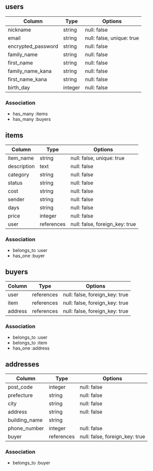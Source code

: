 ## users

|Column                  |Type     |Options                    |
|------------------------|---------|---------------------------|
| nickname               | string  | null: false               |
| email                  | string  | null: false, unique: true |
| encrypted_password     | string  | null: false               |
| family_name            | string  | null: false               |
| first_name             | string  | null: false               |
| family_name_kana       | string  | null: false               |
| first_name_kana        | string  | null: false               |
| birth_day              | integer | null: false               |

### Association
- has_many :items
- has_many :buyers



## items

|Column              |Type        |Options                         |
|--------------------|------------|--------------------------------|
| item_name          | string     | null: false, unique: true      |
| description        | text       | null: false                    |
| category           | string     | null: false                    |
| status             | string     | null: false                    |
| cost               | string     | null: false                    |
| sender             | string     | null: false                    |
| days               | string     | null: false                    |
| price              | integer    | null: false                    |
| user               | references | null: false, foreign_key: true |

### Association
- belongs_to :user
- has_one    :buyer



## buyers

|Column                   |Type        |Options                         |
|-------------------------|------------|--------------------------------|
| user                    | references | null: false, foreign_key: true |
| item                    | references | null: false, foreign_key: true |
| address                 | references | null: false, foreign_key: true |

### Association
- belongs_to :user
- belongs_to :item
- has_one    :address



## addresses

|Column             |Type        |Options                         |
|-------------------|------------|--------------------------------|
| post_code         | integer    | null: false                    |
| prefecture        | string     | null: false                    |
| city              | string     | null: false                    |
| address           | string     | null: false                    |
| building_name     | string     |                                |
| phone_number      | integer    | null: false                    |
| buyer             | references | null: false, foreign_key: true |

### Association
- belongs_to :buyer
